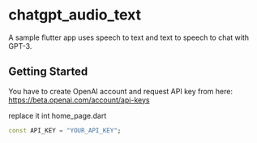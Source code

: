 # chatgpt_audio_text

A sample flutter app uses speech to text and text to speech to chat with GPT-3.

## Getting Started

You have to create OpenAI account and request API key from here: https://beta.openai.com/account/api-keys

replace it int home_page.dart

```dart
const API_KEY = "YOUR_API_KEY";
```